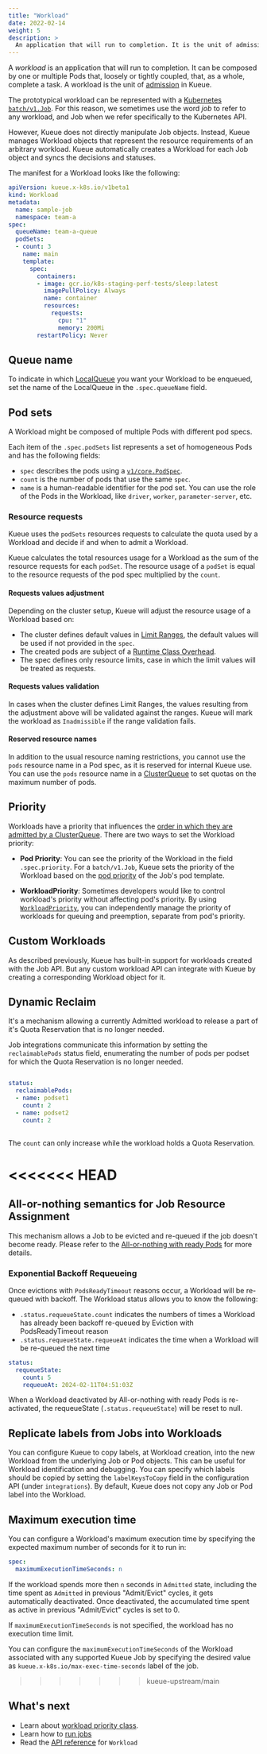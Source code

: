 ```yaml
---
title: "Workload"
date: 2022-02-14
weight: 5
description: >
  An application that will run to completion. It is the unit of admission in Kueue. Sometimes referred to as job.
---
```


A _workload_ is an application that will run to completion. It can be composed
by one or multiple Pods that, loosely or tightly coupled, that, as a whole,
complete a task. A workload is the unit of [admission](/docs/concepts#admission) in Kueue.

The prototypical workload can be represented with a
[Kubernetes `batch/v1.Job`](https://kubernetes.io/docs/concepts/workloads/controllers/job/).
For this reason, we sometimes use the word _job_ to refer to any workload, and
Job when we refer specifically to the Kubernetes API.

However, Kueue does not directly manipulate Job objects. Instead, Kueue manages
Workload objects that represent the resource requirements of an arbitrary
workload. Kueue automatically creates a Workload for each Job object and syncs
the decisions and statuses.

The manifest for a Workload looks like the following:

```yaml
apiVersion: kueue.x-k8s.io/v1beta1
kind: Workload
metadata:
  name: sample-job
  namespace: team-a
spec:
  queueName: team-a-queue
  podSets:
  - count: 3
    name: main
    template:
      spec:
        containers:
        - image: gcr.io/k8s-staging-perf-tests/sleep:latest
          imagePullPolicy: Always
          name: container
          resources:
            requests:
              cpu: "1"
              memory: 200Mi
        restartPolicy: Never
```

## Queue name

To indicate in which [LocalQueue](/docs/concepts/local_queue) you want your Workload to be
enqueued, set the name of the LocalQueue in the `.spec.queueName` field.

## Pod sets

A Workload might be composed of multiple Pods with different pod specs.

Each item of the `.spec.podSets` list represents a set of homogeneous Pods and has
the following fields:

- `spec` describes the pods using a [`v1/core.PodSpec`](https://kubernetes.io/docs/reference/kubernetes-api/workload-resources/pod-v1/#PodSpec).
- `count` is the number of pods that use the same `spec`.
- `name` is a human-readable identifier for the pod set. You can use the role of
  the Pods in the Workload, like `driver`, `worker`, `parameter-server`, etc.

### Resource requests

Kueue uses the `podSets` resources requests to calculate the quota used by a Workload and decide if and when to admit a Workload.

Kueue calculates the total resources usage for a Workload as the sum of the resource requests for each `podSet`. The resource usage of a `podSet` is equal to the resource requests of the pod spec multiplied by the `count`.

#### Requests values adjustment

Depending on the cluster setup, Kueue will adjust the resource usage of a Workload based on:

- The cluster defines default values in [Limit Ranges](https://kubernetes.io/docs/concepts/policy/limit-range/), the default values will be used if not provided in the `spec`.
- The created pods are subject of a [Runtime Class Overhead](https://kubernetes.io/docs/concepts/scheduling-eviction/pod-overhead/).
- The spec defines only resource limits, case in which the limit values will be treated as requests.

#### Requests values validation

In cases when the cluster defines Limit Ranges, the values resulting from the adjustment above will be validated against the ranges.
Kueue will mark the workload as `Inadmissible` if the range validation fails.

#### Reserved resource names

In addition to the usual resource naming restrictions, you cannot use the `pods` resource name in a Pod spec, as it is reserved for internal Kueue use. You can use the `pods` resource name in a [ClusterQueue](/docs/concepts/cluster_queue#resources) to set quotas on the maximum number of pods. 

## Priority

Workloads have a priority that influences the [order in which they are admitted by a ClusterQueue](/docs/concepts/cluster_queue#queueing-strategy).
There are two ways to set the Workload priority:

- **Pod Priority**: You can see the priority of the Workload in the field `.spec.priority`.
For a `batch/v1.Job`, Kueue sets the priority of the Workload based on the
[pod priority](https://kubernetes.io/docs/concepts/scheduling-eviction/pod-priority-preemption/) of the Job's pod template.

- **WorkloadPriority**: Sometimes developers would like to control workload's priority without affecting pod's priority.
By using [`WorkloadPriority`](/docs/concepts/workload_priority_class),
you can independently manage the priority of workloads for queuing and preemption, separate from pod's priority.

## Custom Workloads

As described previously, Kueue has built-in support for workloads created with
the Job API. But any custom workload API can integrate with Kueue by
creating a corresponding Workload object for it.

## Dynamic Reclaim

It's a mechanism allowing a currently Admitted workload to release a part of it's Quota Reservation that is no longer needed.

Job integrations communicate this information by setting the `reclaimablePods` status field, enumerating the number of pods per podset for which the Quota Reservation is no longer needed.

```yaml

status:
  reclaimablePods:
  - name: podset1
    count: 2
  - name: podset2
    count: 2
    
```
The `count` can only increase while the workload holds a Quota Reservation.

<<<<<<< HEAD
=======
## All-or-nothing semantics for Job Resource Assignment

This mechanism allows a Job to be evicted and re-queued if the job doesn't become ready.
Please refer to the [All-or-nothing with ready Pods](/docs/tasks/manage/setup_wait_for_pods_ready/) for more details.

### Exponential Backoff Requeueing

Once evictions with `PodsReadyTimeout` reasons occur, a Workload will be re-queued with backoff.
The Workload status allows you to know the following:

- `.status.requeueState.count` indicates the numbers of times a Workload has already been backoff re-queued by Eviction with PodsReadyTimeout reason
- `.status.requeueState.requeueAt` indicates the time when a Workload will be re-queued the next time

```yaml
status:
  requeueState:
    count: 5
    requeueAt: 2024-02-11T04:51:03Z
```

When a Workload deactivated by All-or-nothing with ready Pods is re-activated,
the requeueState (`.status.requeueState`) will be reset to null.

## Replicate labels from Jobs into Workloads
You can configure Kueue to copy labels, at Workload creation, into the new Workload from the underlying Job or Pod objects. This can be useful for Workload identification and debugging.
You can specify which labels should be copied by setting the `labelKeysToCopy` field in the configuration API (under `integrations`). By default, Kueue does not copy any Job or Pod label into the Workload. 

## Maximum execution time

You can configure a Workload's maximum execution time by specifying the expected maximum number of seconds for it to run in:

```yaml
spec:
  maximumExecutionTimeSeconds: n
```

If the workload spends more then `n` seconds in `Admitted` state, including the time spent as `Admitted` in previous "Admit/Evict" cycles, it gets automatically deactivated.
Once deactivated, the accumulated time spent as active in previous "Admit/Evict" cycles is set to 0.

If `maximumExecutionTimeSeconds` is not specified, the workload has no execution time limit.

You can configure the `maximumExecutionTimeSeconds` of the Workload associated with any supported Kueue Job by specifying the desired value as `kueue.x-k8s.io/max-exec-time-seconds` label of the job. 



>>>>>>> kueue-upstream/main
## What's next

- Learn about [workload priority class](/docs/concepts/workload_priority_class).
- Learn how to [run jobs](/docs/tasks/run_jobs)
- Read the [API reference](/docs/reference/kueue.v1beta1/#kueue-x-k8s-io-v1beta1-Workload) for `Workload`
